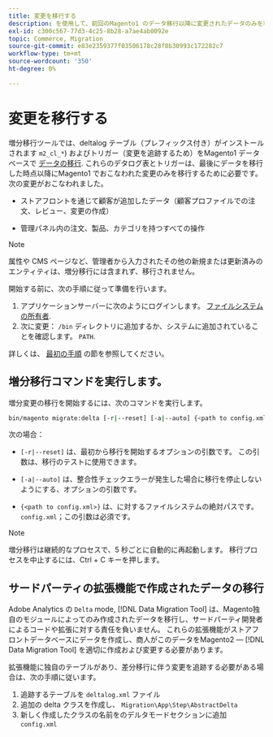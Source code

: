```yaml
---
title: 変更を移行する
description: を使用して、前回のMagento1 のデータ移行以降に変更されたデータのみを移行する方法を説明します。 [!DNL Data Migration Tool].
exl-id: c300c567-77d3-4c25-8b28-a7ae4ab0092e
topic: Commerce, Migration
source-git-commit: e83e2359377f03506178c28f8b30993c172282c7
workflow-type: tm+mt
source-wordcount: '350'
ht-degree: 0%

---
```


# 変更を移行する

増分移行ツールでは、deltalog テーブル（プレフィックス付き）がインストールされます `m2_cl_*`) およびトリガー（変更を追跡するため）をMagento1 データベースで [データの移行](data.md). これらのデタログ表とトリガーは、最後にデータを移行した時点以降にMagento1 でおこなわれた変更のみを移行するために必要です。 次の変更がおこなわれました。

* ストアフロントを通じて顧客が追加したデータ（顧客プロファイルでの注文、レビュー、変更の作成）

* 管理パネル内の注文、製品、カテゴリを持つすべての操作

>[!NOTE]
>
>属性や CMS ページなど、管理者から入力されたその他の新規または更新済みのエンティティは、増分移行には含まれず、移行されません。


開始する前に、次の手順に従って準備を行います。

1. アプリケーションサーバーに次のようにログインします。 [ファイルシステムの所有者](../../../installation/prerequisites/file-system/overview.md).
1. 次に変更： `/bin` ディレクトリに追加するか、システムに追加されていることを確認します。 `PATH`.

詳しくは、 [最初の手順](overview.md#first-steps) の節を参照してください。

## 増分移行コマンドを実行します。

増分変更の移行を開始するには、次のコマンドを実行します。

```bash
bin/magento migrate:delta [-r|--reset] [-a|--auto] {<path to config.xml>}
```

次の場合：

* `[-r|--reset]` は、最初から移行を開始するオプションの引数です。 この引数は、移行のテストに使用できます。

* `[-a|--auto]` は、整合性チェックエラーが発生した場合に移行を停止しないようにする、オプションの引数です。

* `{<path to config.xml>}` は、に対するファイルシステムの絶対パスです。 `config.xml`；この引数は必須です。

>[!NOTE]
>
>増分移行は継続的なプロセスで、5 秒ごとに自動的に再起動します。 移行プロセスを中止するには、Ctrl + C キーを押します。


## サードパーティの拡張機能で作成されたデータの移行

Adobe Analytics の `Delta` mode, [!DNL Data Migration Tool] は、Magento独自のモジュールによってのみ作成されたデータを移行し、サードパーティ開発者によるコードや拡張に対する責任を負いません。 これらの拡張機能がストアフロントデータベースにデータを作成し、商人がこのデータをMagento2 — [!DNL Data Migration Tool] を適切に作成および変更する必要があります。

拡張機能に独自のテーブルがあり、差分移行に伴う変更を追跡する必要がある場合は、次の手順に従います。

1. 追跡するテーブルを `deltalog.xml` ファイル
1. 追加の delta クラスを作成し、 `Migration\App\Step\AbstractDelta`
1. 新しく作成したクラスの名前をのデルタモードセクションに追加 `config.xml`

